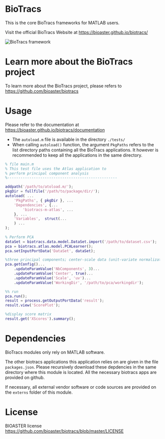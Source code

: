 # BioTracs

This is the core BioTracs frameworks for MATLAB users.

Visit the official BioTracs Website at https://bioaster.github.io/biotracs/

![BioTracs framework](https://bioaster.github.io/biotracs/static/img/biotracs-framework.png)

# Learn more about the BioTracs project

To learn more about the BioTracs project, please refers to https://github.com/bioaster/biotracs

# Usage

Please refer to the documentation at https://bioaster.github.io/biotracs/documentation

* The `autoload.m` file is available in the directory `./tests/`
* When calling `autoload()` function, the argument `PkgPaths` refers to the list directory paths containing all the BioTracs applications. It however is recommended to keep all the applications in the same directory.

```matlab
% file main.m
% This test file uses the Atlas application to 
% perform principal component analysis
%--------------------------------------------------

addpath('/path/to/atoload.m/');
pkgDir = fullfile('/path/to/package/dir/');
autoload( ...
	'PkgPaths', { pkgDir }, ...
	'Dependencies', {...
		'biotracs-m-atlas', ...
	}, ...
	'Variables',  struct(...
	) ...
);
	
% Perform PCA
dataSet = biotracs.data.model.DataSet.import('/path/to/dataset.csv');
pca = biotracs.atlas.model.PCALearner();
pca.setInputPortData('DataSet', dataSet);

%three principal components; center-scale data (unit-variate normalization)
pca.getConfig()...
	.updateParamValue('NbComponents', 3)...
	.updateParamValue('Center', true)...
	.updateParamValue('Scale', 'uv')...
	.updateParamValue('WorkingDir', '/path/to/pca/workingdir');

%% run
pca.run();
result = process.getOutputPortData('result');
result.view('ScorePlot');

%display score matrix
result.get('XScores').summary();
```

# Dependencies

BioTracs modules only rely on MATLAB software. 

The other biotracs applications this application relies on are given in the file `packages.json`. Please recursively download these depdencies in the same directory where this module is located. All the necessary biotracs apps are provided on github.

If necessary, all external vendor software or code sources are provided on the `externs` folder of this module.

# License

BIOASTER license https://github.com/bioaster/biotracs/blob/master/LICENSE
